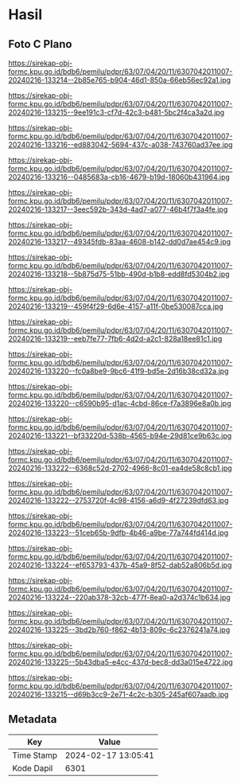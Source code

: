 # Hasil

## Foto C Plano

https://sirekap-obj-formc.kpu.go.id/bdb6/pemilu/pdpr/63/07/04/20/11/6307042011007-20240216-133214--2b85e765-b904-46d1-850a-66eb56ec92a1.jpg

https://sirekap-obj-formc.kpu.go.id/bdb6/pemilu/pdpr/63/07/04/20/11/6307042011007-20240216-133215--9ee191c3-cf7d-42c3-b481-5bc2f4ca3a2d.jpg

https://sirekap-obj-formc.kpu.go.id/bdb6/pemilu/pdpr/63/07/04/20/11/6307042011007-20240216-133216--ed883042-5694-437c-a038-743760ad37ee.jpg

https://sirekap-obj-formc.kpu.go.id/bdb6/pemilu/pdpr/63/07/04/20/11/6307042011007-20240216-133216--0485683a-cb16-4679-b19d-18060b431964.jpg

https://sirekap-obj-formc.kpu.go.id/bdb6/pemilu/pdpr/63/07/04/20/11/6307042011007-20240216-133217--3eec592b-343d-4ad7-a077-46b4f7f3a4fe.jpg

https://sirekap-obj-formc.kpu.go.id/bdb6/pemilu/pdpr/63/07/04/20/11/6307042011007-20240216-133217--49345fdb-83aa-4608-b142-dd0d7ae454c9.jpg

https://sirekap-obj-formc.kpu.go.id/bdb6/pemilu/pdpr/63/07/04/20/11/6307042011007-20240216-133218--5b875d75-51bb-490d-b1b8-edd8fd5304b2.jpg

https://sirekap-obj-formc.kpu.go.id/bdb6/pemilu/pdpr/63/07/04/20/11/6307042011007-20240216-133219--459f4f29-6d6e-4157-a11f-0be530087cca.jpg

https://sirekap-obj-formc.kpu.go.id/bdb6/pemilu/pdpr/63/07/04/20/11/6307042011007-20240216-133219--eeb7fe77-7fb6-4d2d-a2c1-828a18ee81c1.jpg

https://sirekap-obj-formc.kpu.go.id/bdb6/pemilu/pdpr/63/07/04/20/11/6307042011007-20240216-133220--fc0a8be9-9bc6-41f9-bd5e-2d16b38cd32a.jpg

https://sirekap-obj-formc.kpu.go.id/bdb6/pemilu/pdpr/63/07/04/20/11/6307042011007-20240216-133220--c6590b95-d1ac-4cbd-86ce-f7a3896e8a0b.jpg

https://sirekap-obj-formc.kpu.go.id/bdb6/pemilu/pdpr/63/07/04/20/11/6307042011007-20240216-133221--bf33220d-538b-4565-b94e-29d81ce9b63c.jpg

https://sirekap-obj-formc.kpu.go.id/bdb6/pemilu/pdpr/63/07/04/20/11/6307042011007-20240216-133222--6368c52d-2702-4966-8c01-ea4de58c8cb1.jpg

https://sirekap-obj-formc.kpu.go.id/bdb6/pemilu/pdpr/63/07/04/20/11/6307042011007-20240216-133222--2753720f-4c98-4156-a6d9-4f27239dfd63.jpg

https://sirekap-obj-formc.kpu.go.id/bdb6/pemilu/pdpr/63/07/04/20/11/6307042011007-20240216-133223--51ceb65b-9dfb-4b46-a9be-77a744fd414d.jpg

https://sirekap-obj-formc.kpu.go.id/bdb6/pemilu/pdpr/63/07/04/20/11/6307042011007-20240216-133224--ef653793-437b-45a9-8f52-dab52a806b5d.jpg

https://sirekap-obj-formc.kpu.go.id/bdb6/pemilu/pdpr/63/07/04/20/11/6307042011007-20240216-133224--220ab378-32cb-477f-8ea0-a2d374c1b634.jpg

https://sirekap-obj-formc.kpu.go.id/bdb6/pemilu/pdpr/63/07/04/20/11/6307042011007-20240216-133225--3bd2b760-f862-4b13-809c-6c2376241a74.jpg

https://sirekap-obj-formc.kpu.go.id/bdb6/pemilu/pdpr/63/07/04/20/11/6307042011007-20240216-133225--5b43dba5-e4cc-437d-bec8-dd3a015e4722.jpg

https://sirekap-obj-formc.kpu.go.id/bdb6/pemilu/pdpr/63/07/04/20/11/6307042011007-20240216-133215--d69b3cc9-2e71-4c2c-b305-245af607aadb.jpg


## Metadata

| Key        | Value               |
| ---------- | ------------------- |
| Time Stamp | 2024-02-17 13:05:41 |
| Kode Dapil | 6301                |



